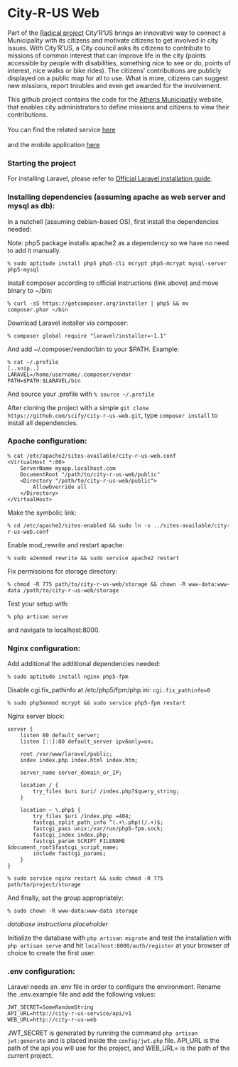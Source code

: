 # City-R-US Web 
Part of the [Radical project](http://www.radical-project.eu/) City’R’US brings an innovative way to connect a Municipality with its citizens and motivate citizens to get involved in city issues. With City’R’US, a City council asks its citizens to contribute to missions of common interest that can improve life in the city (points accessible by people with disabilities, something nice to see or do, points of interest, nice walks or bike rides). The citizens’ contributions are publicly displayed on a public map for all to use. What is more, citizens can suggest new missions, report troubles and even get awarded for the involvement.


This github project contains the code for the [Athens Municipatily](http://go.scify.gr/cityrus-web) website, that enables city administrators to define missions and citizens to view their contributions.<br/><br/>
You can find the related service [here](http://go.scify.gr/cityrus-service)<br/><br/>
and the mobile application [here](https://play.google.com/store/apps/details?id=gr.scify.cityrus)<br/>
### Starting the project

For installing Laravel, please refer to [Official Laravel installation
guide](http://laravel.com/docs/5.0).

### Installing dependencies (assuming apache as web server and mysql as db):

In a nutchell (assuming debian-based OS), first install the dependencies needed:

Note: php5 package installs apache2 as a dependency so we have no need to add
it manually.

`% sudo aptitude install php5 php5-cli mcrypt php5-mcrypt mysql-server php5-mysql`

Install composer according to official instructions (link above) and move binary to ~/bin:

`% curl -sS https://getcomposer.org/installer | php5 && mv composer.phar ~/bin`

Download Laravel installer via composer:

`% composer global require "laravel/installer=~1.1"`

And add ~/.composer/vendor/bin to your $PATH. Example:

```
% cat ~/.profile
[..snip..]
LARAVEL=/home/username/.composer/vendor
PATH=$PATH:$LARAVEL/bin
```

And source your .profile with `% source ~/.profile`

After cloning the project with a simple `git clone https://github.com/scify/city-r-us-web.git`, type `composer install` to install all dependencies.

### Apache configuration:

```
% cat /etc/apache2/sites-available/city-r-us-web.conf
<VirtualHost *:80>
	ServerName myapp.localhost.com
	DocumentRoot "/path/to/city-r-us-web/public"
	<Directory "/path/to/city-r-us-web/public">
		AllowOverride all
	</Directory>
</VirtualHost>
```

Make the symbolic link:

`% cd /etc/apache2/sites-enabled && sudo ln -s ../sites-available/city-r-us-web.conf`

Enable mod_rewrite and restart apache:

`% sudo a2enmod rewrite && sudo service apache2 restart`

Fix permissions for storage directory:

`% chmod -R 775 path/to/city-r-us-web/storage && chown -R www-data:www-data /path/to/city-r-us-web/storage`

Test your setup with:

`% php artisan serve`

and navigate to localhost:8000.


### Nginx configuration:

Add additional the additional dependencies needed:

`% sudo aptitude install nginx php5-fpm`

Disable cgi.fix_pathinfo at /etc/php5/fpm/php.ini: `cgi.fix_pathinfo=0`

`% sudo php5enmod mcrypt && sudo service php5-fpm restart`

Nginx server block:

```
server {
    listen 80 default_server;
    listen [::]:80 default_server ipv6only=on;

    root /var/www/laravel/public;
    index index.php index.html index.htm;

    server_name server_domain_or_IP;

    location / {
        try_files $uri $uri/ /index.php?$query_string;
    }

    location ~ \.php$ {
        try_files $uri /index.php =404;
        fastcgi_split_path_info ^(.+\.php)(/.+)$;
        fastcgi_pass unix:/var/run/php5-fpm.sock;
        fastcgi_index index.php;
        fastcgi_param SCRIPT_FILENAME $document_root$fastcgi_script_name;
        include fastcgi_params;
    }
}
```

`% sudo service nginx restart && sudo chmod -R 775 path/to/project/storage`

And finally, set the group appropriately:

`% sudo chown -R www-data:www-data storage`

*database instructions placeholder*

Initialize the database with `php artisan migrate` and test the installation with `php artisan serve` and hit `localhost:8000/auth/register` at your browser of choice to create the first user.


### .env configuration:

Laravel needs an .env file in order to configure the environment. Rename the .env.example file and add the following values:

```
JWT_SECRET=SomeRandomString
API_URL=http://city-r-us-service/api/v1
WEB_URL=http://city-r-us-web

```

JWT_SECRET is generated by running the command `php artisan jwt:generate` and is placed inside the `config/jwt.php` file. 
API_URL is the path of the api you will use for the project, and WEB_URL= is the path of the current project.